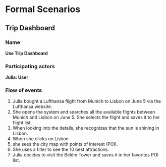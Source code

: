 # Formal Scenarios

## Trip Dashboard

### Name
**Use Trip Dashboard**
### Participating actors
**Julia: User**
### Flow of events
1. Julia bought a Lufthansa flight from Munich to Lisbon on June 5 via the Lufthansa website.
2. She opens the system and searches all the available flights between Munich and Lisbon on June 5. She selects the flight and saves it to her flight list.
3. When looking into the details, she recognizes that the sun is shining in Lisbon.
4. When she clicks on Lisbon
5. she sees the city map with points of interest (POI).
6. She uses a filter to see the 10 best attractions.
7. Julia decides to visit the Belém Tower and saves it in her favorites POI list.
